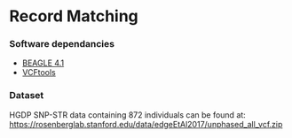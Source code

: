 # Record Matching


### Software dependancies
* [BEAGLE 4.1](https://faculty.washington.edu/browning/beagle/b4_1.html) 
* [VCFtools](https://vcftools.github.io/index.html)

### Dataset
HGDP SNP-STR data containing 872 individuals can be found at: 
https://rosenberglab.stanford.edu/data/edgeEtAl2017/unphased_all_vcf.zip


